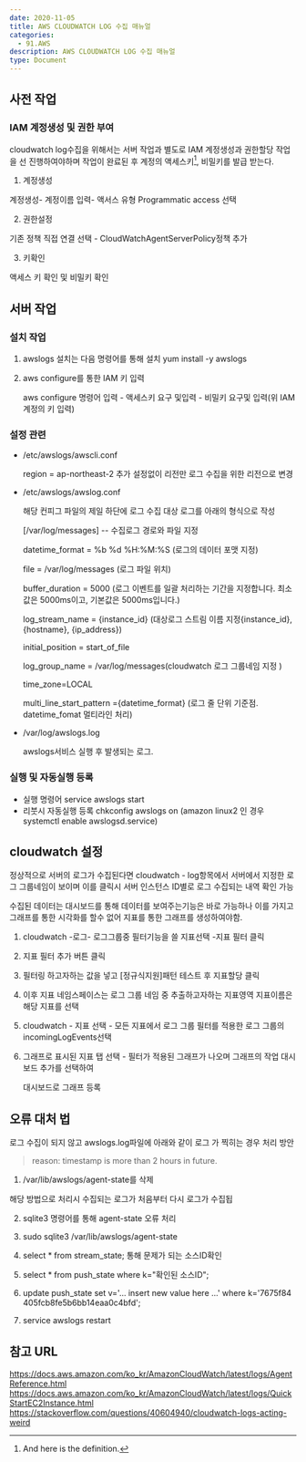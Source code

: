 ```yaml
---
date: 2020-11-05
title: AWS CLOUDWATCH LOG 수집 매뉴얼
categories:
  - 91.AWS
description: AWS CLOUDWATCH LOG 수집 매뉴얼
type: Document
---
```


## 사전 작업

### IAM 계정생성 및 권한 부여

cloudwatch log수집을 위해서는 서버 작업과 별도로 IAM 계정생성과 권한할당 작업을 선 진행하여야하며 작업이 완료된 후 계정의 액세스키[^1], 비밀키를 발급 받는다.

 1. 계정생성

   계정생성- 계정이름 입력- 액서스 유형 Programmatic access 선택

   
 2. 권한설정
 
   기존 정책 직접 연결 선택 - CloudWatchAgentServerPolicy정책 추가


 3. 키확인
 
   액세스 키 확인 및 비밀키 확인


## 서버 작업

### 설치 작업

1. awslogs 설치는 다음 명령어를 통해 설치
   yum install -y awslogs
2. aws configure를 통한 IAM 키 입력

   aws configure 명령어 입력 - 액세스키 요구 및입력 - 비밀키 요구및 입력(위 IAM계정의 키 입력)

### 설정 관련

- /etc/awslogs/awscli.conf

  region = ap-northeast-2 추가 설정없이 리전만 로그 수집을 위한 리전으로 변경

- /etc/awslogs/awslog.conf

  해당 컨피그 파일의 제일 하단에 로그 수집 대상 로그를 아래의 형식으로 작성

  [/var/log/messages] -- 수집로그 경로와 파일 지정

  datetime_format = %b %d %H:%M:%S (로그의 데이터 포맷 지정)

  [^%Y]: year  1970, 1988, 2001, 2019
  [^%H]: Hour (24 -hour clock)
  [^%I]: Hour (12-hour clock)
  [^%p]: AM or PM
  [^%M]: minute 00, 01 ... ,59
  [^%S]: Second 00, 01, ... ,59
  [^%f]: Microsecond 000000, 000001, ... ,999999
  [^B]: 로캘 전체 이름 형태의 월. January, February, ..., December
  [^b]: 로캘 약어 형태의 월. Jan, Feb, ..., Dec



  file = /var/log/messages (로그 파일 위치)

  buffer_duration = 5000 (로그 이벤트를 일괄 처리하는 기간을 지정합니다. 최소값은 5000ms이고, 기본값은 5000ms입니다.)

  log_stream_name = {instance_id} (대상로그 스트림 이름 지정{instance_id}, {hostname}, {ip_address})

  initial_position = start_of_file

  log_group_name = /var/log/messages(cloudwatch 로그 그룹네임 지정 )

  time_zone=LOCAL

  multi_line_start_pattern ={datetime_format} (로그 줄 단위 기준점. datetime_fomat 멀티라인 처리)

- /var/log/awslogs.log

  awslogs서비스 실행 후 발생되는 로그.

### 실행 및 자동실행 등록

- 실행 명령어 service awslogs start
- 리붓시 자동실행 등록 chkconfig awslogs on (amazon linux2 인 경우 systemctl enable awslogsd.service)

## cloudwatch 설정

정상적으로 서버의 로그가 수집된다면 cloudwatch - log항목에서 서버에서 지정한 로그 그룹네임이 보이며 이를 클릭시 서버 인스턴스 ID별로 로그 수집되는 내역 확인 가능



수집된 데이터는 대시보드를 통해 데이터를 보여주는기능은 바로 가능하나 이를 가지고 그래프를 통한 시각화를 할수 없어 지표를 통한 그래프를 생성하여야함.

1. cloudwatch -로그- 로그그룹중 필터기능을 쓸 지표선택 -지표 필터 클릭

2. 지표 필터 추가 버튼 클릭

3.  필터링 하고자하는 값을 넣고 [정규식지원]패턴 테스트 후 지표할당 클릭

4. 이후 지표 네임스페이스는 로그 그룹 네임 중 추출하고자하는 지표영역 지표이름은 해당 지표를 선택

5. cloudwatch - 지표 선택 - 모든 지표에서 로그 그룹 필터를 적용한 로그 그룹의 incomingLogEvents선택

6. 그래프로 표시된 지표 탭 선택 - 필터가 적용된 그래프가 나오며 그래프의 작업 대시보드 추가를 선택하여

   대시보드로 그래프 등록



## 오류 대처 법

로그 수집이 되지 않고 awslogs.log파일에 아래와 같이 로그 가 찍히는 경우 처리 방안

> reason: timestamp is more than 2 hours in future.

1.  /var/lib/awslogs/agent-state를 삭제

   해당 방법으로 처리시 수집되는 로그가 처음부터 다시 로그가 수집됩

2.  sqlite3 명령어를 통해 agent-state 오류 처리

   1. sudo sqlite3 /var/lib/awslogs/agent-state
   2. select * from stream_state; 통해 문제가 되는 소스ID확인
   3. select * from push_state where k="확인된 소스ID";
   4. <span style="word-break:break-all;">update push_state set v='... insert new value here ...'  where k='7675f84405fcb8fe5b6bb14eaa0c4bfd';</span>
   5. service awslogs restart

## 참고 URL

<a href="https://docs.aws.amazon.com/ko_kr/AmazonCloudWatch/latest/logs/AgentReference.html" target="_blank" style="word-break:break-all;">https://docs.aws.amazon.com/ko_kr/AmazonCloudWatch/latest/logs/AgentReference.html</a>  
<a href="https://docs.aws.amazon.com/ko_kr/AmazonCloudWatch/latest/logs/QuickStartEC2Instance.html" target="_blank" style="word-break:break-all;">https://docs.aws.amazon.com/ko_kr/AmazonCloudWatch/latest/logs/QuickStartEC2Instance.html</a>  
<a href="https://stackoverflow.com/questions/40604940/cloudwatch-logs-acting-weird" target="_blank" style="word-break:break-all;" style="word-break:break-all;">https://stackoverflow.com/questions/40604940/cloudwatch-logs-acting-weird</a>



[^1]: And here is the definition.